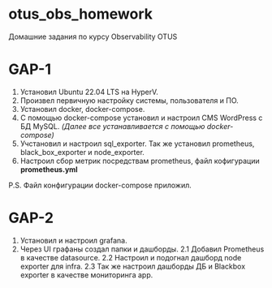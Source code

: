 # otus_obs_homework
Домашние задания по курсу Observability OTUS

# **GAP-1**
1. Установил Ubuntu 22.04 LTS на HyperV.
2. Произвел первичную настройку системы, пользователя и ПО.
3. Установил docker, docker-compose.
4. С помощью docker-compose установил и настроил CMS WordPress с БД MySQL.
_(Далее все устанавливается с помощью docker-compose)_
5. Учстановил и настроил sql_exporter.
   Так же установил prometheus, black_box_exporter и node_exporter.
7. Настроил сбор метрик посредствам prometheus, файл кофигурации **prometheus.yml**

P.S. Файл конфигурации docker-compose приложил.

# **GAP-2**
1. Установил и настроил grafana.
2. Через UI графаны создал папки и дашборды.
   2.1 Добавил Prometheus в качестве datasource. 
   2.2 Настроил и подогнал дашборд node exporter для infra.
   2.3 Так же настроил дашборды ДБ и Blackbox exporter в качестве мониторинга app.
